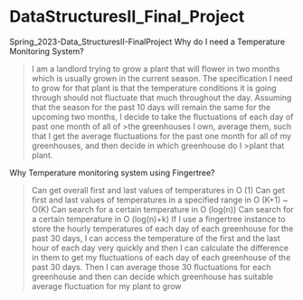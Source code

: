 # DataStructuresII_Final_Project
Spring_2023-Data_StructuresII-FinalProject 
Why do I need a Temperature Monitoring System?
>I am a landlord trying to grow a plant that will flower in two months which is usually grown in the current season. 
>The specification I need to grow for that plant is that the temperature conditions it is going through should not fluctuate that much throughout the day. 
>Assuming that the season for the past 10 days will remain the same for the upcoming two months, I decide to take the fluctuations of each day of past one month of all of >the greenhouses I own, average them, such that I get the average fluctuations for the past one month for all of my greenhouses, and then decide in which greenhouse do I >plant that plant.

Why Temperature monitoring system using Fingertree?
>Can get overall first and last values of temperatures in O (1)
>Can get first and last values of temperatures in a specified range in O (K+1) ~ O(K)
>Can search for a certain temperature in O (log(n))
>Can search for a certain temperature in O (log(n)+k)
If I use a fingertree instance to store the hourly temperatures of each day of each greenhouse for the past 30 days, I can access the temperature of the first and the last hour of each day very quickly and then I can calculate the difference in them to get my fluctuations of each day of each greenhouse of the past 30 days. 
Then I can average those 30 fluctuations for each greenhouse and then can decide which greenhouse has suitable average fluctuation for my plant to grow
